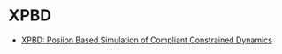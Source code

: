 # XPBD

- [XPBD: Posiion Based Simulation of Compliant Constrained Dynamics](https://matthias-research.github.io/pages/publications/XPBD.pdf)

